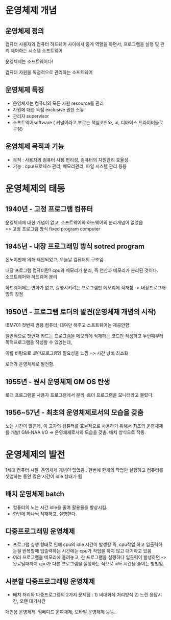 # 운영체제 개념 

## 운영체제 정의 
컴퓨터 사용자와 컴퓨터 하드웨어 사이에서 중계 역할을 하면서, 프로그램을 실행 및 관리 제어하는 시스템 소프트웨어

운영체제는 소프트웨어다!  

컴퓨터 자원을 독점적으로 관리하는 소프트웨어  

## 운영체제 특징
- 운영체제는 컴퓨터의 모든 자원 resource를 관리
- 자원에 대한 독점 exclusive 권한 소유
- 관리자 supervisor
- 소프트웨어software ( 커널이라고 부르는 핵심코드와, ui, 디바이스 드라이버들로 구성)

## 운영체제 목적과 기능
- 목적 : 사용자의 컴퓨터 사용 편리성, 컴퓨터의 자원관리 효율성
- 기능 : cpu/프로세스 관리, 메모리관리, 파일 시스템 관리 등등


# 운영체제의 태동
## 1940년 - 고정 프로그램 컴퓨터
운영체제에 대한 개념이 없고, 소프트웨어와 하드웨어의 분리개념이 없었음   
=> 고정 프로그램 방식 fixed program computer 

## 1945년 - 내장 프로그래밍 방식 sotred program
폰노이만에 의해 제안되었고, 오늘날 컴퓨터의 구조임.  

내장 프로그램 컴퓨터란? cpu와 메모리가 분리, 즉 연산과 메모리가 분리된 것이다.  
소프트웨어와 하드웨어 분리  

하드웨어에는 변화가 없고, 실행시키려는 프로그램만 메모리에 적재함 -> 내장프로그래밍의 장점  

## 1950년 - 프로그램 로더의 발견(운영체제 개념의 시작)  
IBM701 첫번째 범용 컴퓨터, 대여만 해주고 소프트웨어는 제공안함.  

일반적으로 첫번째 카드는 프로그램을 메모리에 적재하는 코드만 작성하고 두번째부터 목적프로그램을 작성할 수 있었는데,  

이를 바탕으로 *로더프로그램*의 필요성을 느낌 =>  시간 낭비 최소화

로더가 운영체제로 발전함.  

## 1955년 - 원시 운영체제 GM OS 탄생
로더 프로그램을 사용자 프로그램에서 분리, 로더 프로그램을 모니터라고 불렀다.  

## 1956~57년 - 최초의 운영체제로서의 모습을 갖춤
노는 시간이 많은데, 이 고가의 컴퓨터를 효율적으로 사용하기 위해서 최초의 운영체제를 개발! GM-NAA I/O
=> 운영체제로서의 모습을 갖춤. 배치 방식으로 작동. 



# 운영체제의 발전 
1세대 컴퓨터 시절, 운영체제 개념이 없었음  .
한번에 한개의 작업만 실행하고 컴퓨터를 셋업하는 동안 많은 시간이 idle 상태가 됨

## 배치 운영체제 batch
- 컴퓨터의 노는 시간 idle을 줄여 활용율을 향상시킴.
- 한번에 하나씩 적재하고, 실행한다.

## 다중프로그래밍 운영체제
- 프로그램 실행 형태로 인해 cpu의 idle 시간이 발생함
  즉, cpu작업 하고 입출력하는걸 반복할때 입출력하는 시간에는 cpu가 작업을 하지 않고 대기하고 있음
- 여러 프로그램을 메모리에 올려놓고, 한 프로그램을 실행하다 입출력이 발생하면 -> 완료될때까지 cpu가 다른 프로그램을 실행하는 식으로 idle 시간을 줄이는 방법임.

## 시분할 다중프로그래밍 운영체제 
- 배치 처리와 다중프로그램의 2가지 문제점 : 1) 비대화식 처리방식 2) 느린 응답시간, 오랜 대기시간


개인용 운영체제, 임베디드 운여체제, 모바일 운영체제 등등..